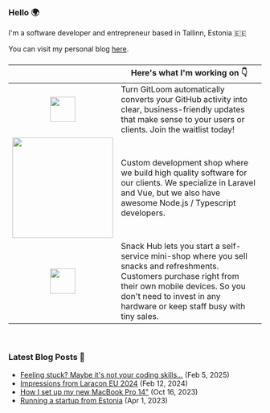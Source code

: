### Hello 🌍

I'm a software developer and entrepreneur based in Tallinn, Estonia 🇪🇪

You can visit my personal blog [here](https://ahmet.ee?utm_source=github&utm_campaign=profile).


### 


|   | Here's what I'm working on 👇   |
|:-:|---|
| <a href="https://gitloom.ai?utm_source=github&utm_campaign=profile"><img src="https://gitloom.ai/assets/logo.png" width="50" /></a>  | Turn GitLoom automatically converts your GitHub activity into clear, business-friendly updates that make sense to your users or clients. Join the waitlist today! |
| <a href="https://swiftmade.co?utm_source=github&utm_campaign=profile"><img src="https://swiftmade.co/images/logo.svg" width="200" /></a>  | Custom development shop where we build high quality software for our clients. We specialize in Laravel and Vue, but we also have awesome Node.js / Typescript developers.    |
|  <a href="https://snackhub.eu?utm_source=github&utm_campaign=profile"><img src="https://snackhub.eu/images/snackhub.svg" width="50" /></a> | Snack Hub lets you start a self-service mini-shop where you sell snacks and refreshments. Customers purchase right from their own mobile devices. So you don't need to invest in any hardware or keep staff busy with tiny sales.  |

<br>

### Latest Blog Posts 📝
<!-- BLOG-POST-LIST:START -->
- [Feeling stuck? Maybe it's not your coding skills...](https://ahmet.ee/feeling-stuck-maybe-it-s-not-your-coding-skills?utm_source=github&utm_campaign=profile) (Feb 5, 2025)
- [Impressions from Laracon EU 2024](https://ahmet.ee/impressions-from-laracon-eu-2024?utm_source=github&utm_campaign=profile) (Feb 12, 2024)
- [How I set up my new MacBook Pro 14"](https://ahmet.ee/how-i-set-up-my-new-macbook-pro-14?utm_source=github&utm_campaign=profile) (Oct 16, 2023)
- [Running a startup from Estonia](https://ahmet.ee/running-a-startup-from-estonia?utm_source=github&utm_campaign=profile) (Apr 1, 2023)
<!-- BLOG-POST-LIST:END -->
